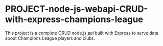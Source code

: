 # PROJECT-node-js-webapi-CRUD-with-express-champions-league
This project is a complete CRUD node.js api built with Express to serve data about Champions League players and clubs.

